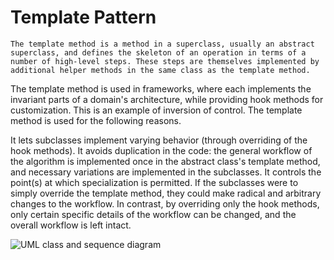# Template Pattern
```The template method is a method in a superclass, usually an abstract superclass, and defines the skeleton of an operation in terms of a number of high-level steps. These steps are themselves implemented by additional helper methods in the same class as the template method.```

The template method is used in frameworks, where each implements the invariant parts of a domain's architecture, while providing hook methods for customization. This is an example of inversion of control. The template method is used for the following reasons.

It lets subclasses implement varying behavior (through overriding of the hook methods).
It avoids duplication in the code: the general workflow of the algorithm is implemented once in the abstract class's template method, and necessary variations are implemented in the subclasses.
It controls the point(s) at which specialization is permitted. If the subclasses were to simply override the template method, they could make radical and arbitrary changes to the workflow. In contrast, by overriding only the hook methods, only certain specific details of the workflow can be changed, and the overall workflow is left intact.

![UML class and sequence diagram](<https://upload.wikimedia.org/wikipedia/commons/2/2a/W3sDesign_Template_Method_Design_Pattern_UML.jpg>
"Template")